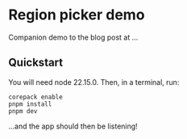 # Region picker demo

Companion demo to the blog post at ...

## Quickstart

You will need node 22.15.0. Then, in a terminal, run:

```console
corepack enable
pnpm install
pnpm dev
```

...and the app should then be listening!
